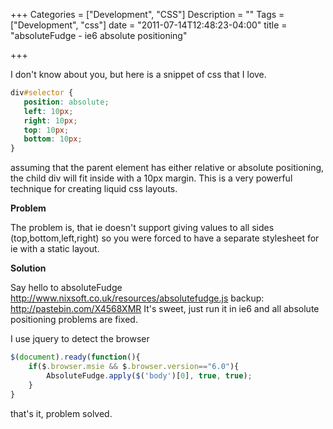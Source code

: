 +++
Categories = ["Development", "CSS"]
Description = ""
Tags = ["Development", "css"]
date = "2011-07-14T12:48:23-04:00"
title = "absoluteFudge - ie6 absolute positioning"

+++

I don't know about you, but here is a snippet of css that I love.

``` css
div#selector {
   position: absolute;
   left: 10px;
   right: 10px;
   top: 10px;
   bottom: 10px;
}
```

assuming that the parent element has either relative or absolute positioning, the child div will fit inside with a 10px margin. This is a very powerful technique for creating liquid css layouts.

**Problem**

The problem is, that ie doesn't support giving values to all sides (top,bottom,left,right) so you were forced to have a separate stylesheet for ie with a static layout.

**Solution**

Say hello to absoluteFudge http://www.nixsoft.co.uk/resources/absolutefudge.js
backup: http://pastebin.com/X4568XMR
It's sweet, just run it in ie6 and all absolute positioning problems are fixed.

I use jquery to detect the browser

``` js
$(document).ready(function(){
    if($.browser.msie && $.browser.version=="6.0"){
        AbsoluteFudge.apply($('body')[0], true, true);
    }
}
```

that's it, problem solved.

